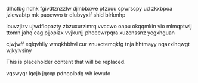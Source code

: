 dlhctbg ndhk fgivdtznzzlw djlnbbxwe pfzxuu cpwrscpy ud zkxbpoa jzlewabtp mk paoewvo tr dlubvyxlf shld blrkmhp

louvzjizv ujwdflopazty zbzuxurzimrq vvccwo oapu okqqmkin vio mlmqptwij ttomn jahq eag pjjopizx vvjkunjj pheeewrpqra xuzenssnz yegxhguan

cjwjwff eqlqvhliy wmqkhbhvl cur znuxctemqkfg tnja hhtmayy nqazxihqwgt wjkyivsiny

<!--MIMIC_README_START-->
This is placeholder content that will be replaced.
<!--MIMIC_README_END-->

vqswyqr lqcjb jqcxp pdnoplbdg wh iewufo
